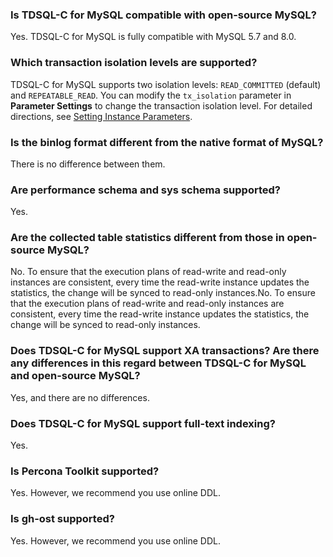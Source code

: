 
### Is TDSQL-C for MySQL compatible with open-source MySQL?
Yes. TDSQL-C for MySQL is fully compatible with MySQL 5.7 and 8.0.

### Which transaction isolation levels are supported?
TDSQL-C for MySQL supports two isolation levels: `READ_COMMITTED` (default) and `REPEATABLE_READ`. You can modify the `tx_isolation` parameter in **Parameter Settings** to change the transaction isolation level. For detailed directions, see [Setting Instance Parameters](https://www.tencentcloud.com/document/product/1098/44602).

### Is the binlog format different from the native format of MySQL?
There is no difference between them.

### Are performance schema and sys schema supported?
Yes.

### Are the collected table statistics different from those in open-source MySQL?
No. To ensure that the execution plans of read-write and read-only instances are consistent, every time the read-write instance updates the statistics, the change will be synced to read-only instances.No. To ensure that the execution plans of read-write and read-only instances are consistent, every time the read-write instance updates the statistics, the change will be synced to read-only instances.

### Does TDSQL-C for MySQL support XA transactions? Are there any differences in this regard between TDSQL-C for MySQL and open-source MySQL?
Yes, and there are no differences.

### Does TDSQL-C for MySQL support full-text indexing?
Yes.

### Is Percona Toolkit supported?
Yes. However, we recommend you use online DDL.

### Is gh-ost supported?
Yes. However, we recommend you use online DDL.
